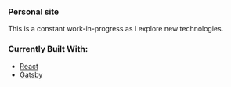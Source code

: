### Personal site

This is a constant work-in-progress as I explore new technologies. 

### Currently Built With:
- [React](https://reactjs.org/)
- [Gatsby](https://www.gatsbyjs.org)